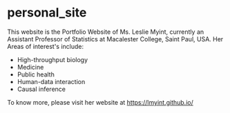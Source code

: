 # personal_site
This website is the Portfolio Website of Ms. Leslie Myint, currently an Assistant Professor of Statistics at Macalester College, Saint Paul, USA.
Her Areas of interest's include:
- High-throughput biology
- Medicine
- Public health
- Human-data interaction
- Causal inference

To know more, please visit her website at https://lmyint.github.io/
